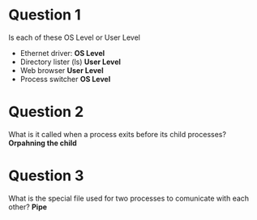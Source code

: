 # Question 1
Is each of these OS Level or User Level

 - Ethernet driver: **OS Level**
 - Directory lister (ls) **User Level**
 - Web browser **User Level**
 - Process switcher **OS Level**

# Question 2
What is it called when a process exits before its child processes? **Orpahning the child**

# Question 3
What is the special file used for two processes to comunicate with each other? **Pipe**

